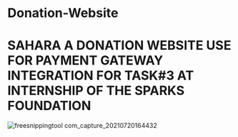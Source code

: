# Donation-Website
# SAHARA A DONATION WEBSITE USE FOR PAYMENT GATEWAY INTEGRATION FOR TASK#3 AT INTERNSHIP OF THE SPARKS FOUNDATION
![freesnippingtool com_capture_20210720164432](https://user-images.githubusercontent.com/72505248/126315094-2ab36826-64ec-4ef6-ade7-f28d425aebf6.jpg)
